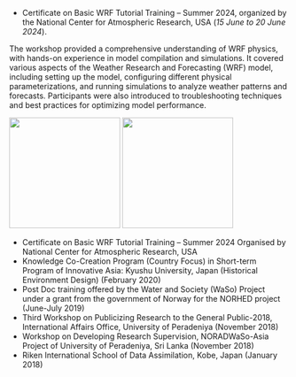- Certificate on Basic WRF Tutorial Training – Summer 2024, organized by the National Center for Atmospheric Research, USA (_15 June to 20 June 2024_).

The workshop provided a comprehensive understanding of WRF physics, with hands-on experience in model compilation and simulations. It covered various aspects of the Weather Research and Forecasting (WRF) model, including setting up the model, configuring different physical parameterizations, and running simulations to analyze weather patterns and forecasts. Participants were also introduced to troubleshooting techniques and best practices for optimizing model performance.

<img src="https://pandukaneluwala.github.io/assets/img/certificates/WRFcertificateneluwala.pdf" width="200" > <img src="https://pandukaneluwala.github.io/assets/img/certificates/WRFphotoneluwala.png" width="200" >

- Certificate on Basic WRF Tutorial Training – Summer 2024 Organised by National Center for Atmospheric Research, USA
- Knowledge Co-Creation Program (Country Focus) in Short-term Program of Innovative Asia: Kyushu University, Japan (Historical Environment Design) (February 2020)
- Post Doc training offered by the Water and Society (WaSo) Project under a grant from the government of Norway for the NORHED project (June-July 2019)
- Third Workshop on Publicizing Research to the General Public-2018, International Affairs Office, University of Peradeniya (November 2018)
- Workshop on Developing Research Supervision, NORADWaSo-Asia Project of University of Peradeniya, Sri Lanka (November 2018)
- Riken International School of Data Assimilation, Kobe, Japan (January 2018)
